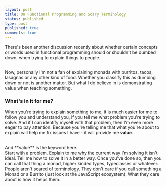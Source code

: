 ```yaml
---
layout: post
title: On Functional Programming and Scary Terminology
status: published
type: post
published: true
comments: true
---
```


There's been another discussion recently about whether certain concepts or words used in functional programming should or shouldn't be dumbed down, when trying to explain things to people.

<br/>
Now, personally I'm not a fan of explaining monads with burritos, tacos, lasagnas or any other kind of food. Whether you classify this as dumbing down or not is another matter. But what I do believe in is demonstrating value when teaching something.

### What's in it for me?

When you're trying to explain something to me, it is much easier for me to follow you and understand you, if you tell me what problem you're trying to solve. 
And if I can identify myself with that problem, then I'm even more eager to pay attention. Because you're telling me that what you're about to explain
will help me fix issues I have - it will provide me **value**. 

<br/>
And **value** is the keyword here. 

<br/>
Start with a problem. Explain to me why the current way I'm solving it isn't ideal.
Tell me how to solve it in a better way. Once you've done so, then you can call that thing a monad, higher kinded types, typeclasses or whatever.  

<br/>
People aren't scared of terminology. They don't care if you call something a Monad or a Burrito (just look at the JavaScript ecosystem). What they care about is how it helps them.

